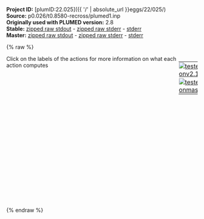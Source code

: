 **Project ID:** [plumID:22.025]({{ '/' | absolute_url }}eggs/22/025/)  
**Source:** p0.026/t0.8580-recross/plumed1.inp  
**Originally used with PLUMED version:** 2.8  
**Stable:** [zipped raw stdout](plumed1.inp.plumed.stdout.txt.zip) - [zipped raw stderr](plumed1.inp.plumed.stderr.txt.zip) - [stderr](plumed1.inp.plumed.stderr)  
**Master:** [zipped raw stdout](plumed1.inp.plumed_master.stdout.txt.zip) - [zipped raw stderr](plumed1.inp.plumed_master.stderr.txt.zip) - [stderr](plumed1.inp.plumed_master.stderr)  

{% raw %}
<div style="width: 100%; float:left">
<div style="width: 90%; float:left" id="value_details_data/p0.026/t0.8580-recross/plumed1.inp"> Click on the labels of the actions for more information on what each action computes </div>
<div style="width: 10%; float:left"><table><tr><td style="padding:1px"><a href="plumed1.inp.plumed.stderr"><img src="https://img.shields.io/badge/v2.10-passing-green.svg" alt="tested onv2.10" /></a></td></tr><tr><td style="padding:1px"><a href="plumed1.inp.plumed_master.stderr"><img src="https://img.shields.io/badge/master-passing-green.svg" alt="tested onmaster" /></a></td></tr></table></div></div>
<pre style="width=97%;">
<span class="plumedtooltip" style="color:green">UNITS<span class="right">This command sets the internal units for the code. <a href="https://www.plumed.org/doc-master/user-doc/html/_u_n_i_t_s.html" style="color:green">More details</a><i></i></span></span> <span class="plumedtooltip">NATURAL<span class="right"> use natural units<i></i></span></span>
<br/><span style="display:none;" id="data/p0.026/t0.8580-recross/plumed1.inp">The UNITS action with label <b></b> calculates something</span><span class="plumedtooltip" style="color:green">VOLUME<span class="right">Calculate the volume of the simulation box. <a href="https://www.plumed.org/doc-master/user-doc/html/_v_o_l_u_m_e.html" style="color:green">More details</a><i></i></span></span> <span class="plumedtooltip">LABEL<span class="right">a label for the action so that its output can be referenced in the input to other actions<i></i></span></span>=<b name="data/p0.026/t0.8580-recross/plumed1.inpvol" onclick='showPath("data/p0.026/t0.8580-recross/plumed1.inp","data/p0.026/t0.8580-recross/plumed1.inpvol","data/p0.026/t0.8580-recross/plumed1.inpvol","black")'>vol</b><span style="display:none;" id="data/p0.026/t0.8580-recross/plumed1.inpvol">The VOLUME action with label <b>vol</b> calculates the following quantities:<table  align="center" frame="void" width="95%" cellpadding="5%"><tr><td width="5%"><b> Quantity </b>  </td><td width="5%"><b> Type </b>  </td><td><b> Description </b> </td></tr><tr><td width="5%">vol</td><td width="5%"><font color="black">scalar</font></td><td>the volume of simulation box</td></tr></table></span>
<span class="plumedtooltip" style="color:green">CUSTOM<span class="right">Calculate a combination of variables using a custom expression. <a href="https://www.plumed.org/doc-master/user-doc/html/_c_u_s_t_o_m.html" style="color:green">More details</a><i></i></span></span> <span class="plumedtooltip">ARG<span class="right">the values input to this function<i></i></span></span>=<b name="data/p0.026/t0.8580-recross/plumed1.inpvol">vol</b> <span class="plumedtooltip">FUNC<span class="right">the function you wish to evaluate<i></i></span></span>=x/17576 <span class="plumedtooltip">PERIODIC<span class="right">if the output of your function is periodic then you should specify the periodicity of the function<i></i></span></span>=NO <span class="plumedtooltip">LABEL<span class="right">a label for the action so that its output can be referenced in the input to other actions<i></i></span></span>=<b name="data/p0.026/t0.8580-recross/plumed1.inpmolvol" onclick='showPath("data/p0.026/t0.8580-recross/plumed1.inp","data/p0.026/t0.8580-recross/plumed1.inpmolvol","data/p0.026/t0.8580-recross/plumed1.inpmolvol","black")'>molvol</b><span style="display:none;" id="data/p0.026/t0.8580-recross/plumed1.inpmolvol">The CUSTOM action with label <b>molvol</b> calculates the following quantities:<table  align="center" frame="void" width="95%" cellpadding="5%"><tr><td width="5%"><b> Quantity </b>  </td><td width="5%"><b> Type </b>  </td><td><b> Description </b> </td></tr><tr><td width="5%">molvol</td><td width="5%"><font color="black">scalar</font></td><td>an arbitrary function</td></tr></table></span>
<br/><span id="data/p0.026/t0.8580-recross/plumed1.inpcoord_short"><span class="plumedtooltip" style="color:green">COORDINATIONNUMBER<span class="right">Calculate the coordination numbers of atoms so that you can then calculate functions of the distribution of This action is <a class="toggler" href='javascript:;' onclick='toggleDisplay("data/p0.026/t0.8580-recross/plumed1.inpcoord");'>a shortcut</a>. <a href="https://www.plumed.org/doc-master/user-doc/html/_c_o_o_r_d_i_n_a_t_i_o_n_n_u_m_b_e_r.html">More details</a><i></i></span></span> ...
  <span class="plumedtooltip">LABEL<span class="right">a label for the action so that its output can be referenced in the input to other actions<i></i></span></span>=<b name="data/p0.026/t0.8580-recross/plumed1.inpcoord" onclick='showPath("data/p0.026/t0.8580-recross/plumed1.inp","data/p0.026/t0.8580-recross/plumed1.inpcoord","data/p0.026/t0.8580-recross/plumed1.inpcoord_shortcut","blue")'>coord</b><span style="display:none;" id="data/p0.026/t0.8580-recross/plumed1.inpcoord_shortcut">The COORDINATIONNUMBER action with label <b>coord</b> calculates the following quantities:<table  align="center" frame="void" width="95%" cellpadding="5%"><tr><td width="5%"><b> Quantity </b>  </td><td width="5%"><b> Type </b>  </td><td><b> Description </b> </td></tr><tr><td width="5%">coord</td><td width="5%"><font color="blue">vector</font></td><td>the coordination numbers of the specified atoms</td></tr><tr><td width="5%">coord_lessthan</td><td width="5%"><font color="black">scalar</font></td><td>the number of colvars that have a value less than a threshold</td></tr></table></span>
  <span class="plumedtooltip">SPECIES<span class="right">this keyword is used for colvars such as coordination number<i></i></span></span>=1-17576
  <span class="plumedtooltip">SWITCH<span class="right">the switching function that it used in the construction of the contact matrix<i></i></span></span>={RATIONAL R_0=1.6 D_MAX=2.5}
  <span class="plumedtooltip">LESS_THAN<span class="right">calculate the number of variables that are less than a certain target value<i></i></span></span>={RATIONAL R_0=5 D_MAX=7.5 NN=12}
  <span class="plumedtooltip">LOWMEM<span class="right"> this flag does nothing and is present only to ensure back-compatibility<i></i></span></span>
... COORDINATIONNUMBER
</span><span id="data/p0.026/t0.8580-recross/plumed1.inpcoord_long" style="display:none;"><span style="color:blue" class="comment"># PLUMED interprets the command:
</span><span class="toggler" style="color:red" onclick='toggleDisplay("data/p0.026/t0.8580-recross/plumed1.inpcoord")'># COORDINATIONNUMBER ...</span>
<span style="color:blue" class="comment">#   LABEL=coord</span>
<span style="color:blue" class="comment">#   SPECIES=1-17576</span>
<span style="color:blue" class="comment">#   SWITCH={RATIONAL R_0=1.6 D_MAX=2.5}</span>
<span style="color:blue" class="comment">#   LESS_THAN={RATIONAL R_0=5 D_MAX=7.5 NN=12}</span>
<span style="color:blue" class="comment">#   LOWMEM</span>
<span style="color:blue" class="comment"># ... COORDINATIONNUMBER</span>
<span style="color:blue" class="comment"># as follows (Click the red comment above to revert to the short version of the input):</span>
<b name="data/p0.026/t0.8580-recross/plumed1.inpcoord_grp" onclick='showPath("data/p0.026/t0.8580-recross/plumed1.inp","data/p0.026/t0.8580-recross/plumed1.inpcoord_grp","data/p0.026/t0.8580-recross/plumed1.inpcoord_grp","violet")'>coord_grp</b><span style="display:none;" id="data/p0.026/t0.8580-recross/plumed1.inpcoord_grp">The GROUP action with label <b>coord_grp</b> calculates the following quantities:<table  align="center" frame="void" width="95%" cellpadding="5%"><tr><td width="5%"><b> Quantity </b>  </td><td width="5%"><b> Type </b>  </td><td><b> Description </b> </td></tr><tr><td width="5%">coord_grp</td><td width="5%"><font color="violet">atoms</font></td><td>indices of atoms specified in GROUP</td></tr></table></span>: <span class="plumedtooltip" style="color:green">GROUP<span class="right">Define a group of atoms so that a particular list of atoms can be referenced with a single label in definitions of CVs or virtual atoms. <a href="https://www.plumed.org/doc-master/user-doc/html/_g_r_o_u_p.html" style="color:green">More details</a><i></i></span></span> <span class="plumedtooltip">ATOMS<span class="right">the numerical indexes for the set of atoms in the group<i></i></span></span>=1-17576
<b name="data/p0.026/t0.8580-recross/plumed1.inpcoord_mat" onclick='showPath("data/p0.026/t0.8580-recross/plumed1.inp","data/p0.026/t0.8580-recross/plumed1.inpcoord_mat","data/p0.026/t0.8580-recross/plumed1.inpcoord_mat","red")'>coord_mat</b><span style="display:none;" id="data/p0.026/t0.8580-recross/plumed1.inpcoord_mat">The CONTACT_MATRIX action with label <b>coord_mat</b> calculates the following quantities:<table  align="center" frame="void" width="95%" cellpadding="5%"><tr><td width="5%"><b> Quantity </b>  </td><td width="5%"><b> Type </b>  </td><td><b> Description </b> </td></tr><tr><td width="5%">coord_mat</td><td width="5%"><font color="red">matrix</font></td><td>a matrix containing the weights for the bonds between each pair of atoms</td></tr></table></span>: <span class="plumedtooltip" style="color:green">CONTACT_MATRIX<span class="right">Adjacency matrix in which two atoms are adjacent if they are within a certain cutoff. <a href="https://www.plumed.org/doc-master/user-doc/html/_c_o_n_t_a_c_t__m_a_t_r_i_x.html" style="color:green">More details</a><i></i></span></span> <span class="plumedtooltip">GROUP<span class="right">specifies the list of atoms that should be assumed indistinguishable<i></i></span></span>=1-17576 <span class="plumedtooltip">SWITCH<span class="right">specify the switching function to use between two sets of indistinguishable atoms<i></i></span></span>={RATIONAL R_0=1.6 D_MAX=2.5}
<b name="data/p0.026/t0.8580-recross/plumed1.inpcoord_ones" onclick='showPath("data/p0.026/t0.8580-recross/plumed1.inp","data/p0.026/t0.8580-recross/plumed1.inpcoord_ones","data/p0.026/t0.8580-recross/plumed1.inpcoord_ones","blue")'>coord_ones</b><span style="display:none;" id="data/p0.026/t0.8580-recross/plumed1.inpcoord_ones">The CONSTANT action with label <b>coord_ones</b> calculates the following quantities:<table  align="center" frame="void" width="95%" cellpadding="5%"><tr><td width="5%"><b> Quantity </b>  </td><td width="5%"><b> Type </b>  </td><td><b> Description </b> </td></tr><tr><td width="5%">coord_ones</td><td width="5%"><font color="blue">vector</font></td><td>the constant value that was read from the plumed input</td></tr></table></span>: <span class="plumedtooltip" style="color:green">ONES<span class="right">Create a constant vector with all elements equal to one <a href="https://www.plumed.org/doc-master/user-doc/html/_o_n_e_s.html" style="color:green">More details</a><i></i></span></span> <span class="plumedtooltip">SIZE<span class="right">the number of ones that you would like to create<i></i></span></span>=17576
<b name="data/p0.026/t0.8580-recross/plumed1.inpcoord" onclick='showPath("data/p0.026/t0.8580-recross/plumed1.inp","data/p0.026/t0.8580-recross/plumed1.inpcoord","data/p0.026/t0.8580-recross/plumed1.inpcoord","blue")'>coord</b><span style="display:none;" id="data/p0.026/t0.8580-recross/plumed1.inpcoord">The MATRIX_VECTOR_PRODUCT action with label <b>coord</b> calculates the following quantities:<table  align="center" frame="void" width="95%" cellpadding="5%"><tr><td width="5%"><b> Quantity </b>  </td><td width="5%"><b> Type </b>  </td><td><b> Description </b> </td></tr><tr><td width="5%">coord</td><td width="5%"><font color="blue">vector</font></td><td>the vector that is obtained by taking the product between the matrix and the vector that were input</td></tr></table></span>: <span class="plumedtooltip" style="color:green">MATRIX_VECTOR_PRODUCT<span class="right">Calculate the product of the matrix and the vector <a href="https://www.plumed.org/doc-master/user-doc/html/_m_a_t_r_i_x__v_e_c_t_o_r__p_r_o_d_u_c_t.html" style="color:green">More details</a><i></i></span></span>  <span class="plumedtooltip">ARG<span class="right">the label for the matrix and the vector/scalar that are being multiplied<i></i></span></span>=<b name="data/p0.026/t0.8580-recross/plumed1.inpcoord_mat">coord_mat</b>,<b name="data/p0.026/t0.8580-recross/plumed1.inpcoord_ones">coord_ones</b>
<b name="data/p0.026/t0.8580-recross/plumed1.inpcoord_caverage" onclick='showPath("data/p0.026/t0.8580-recross/plumed1.inp","data/p0.026/t0.8580-recross/plumed1.inpcoord_caverage","data/p0.026/t0.8580-recross/plumed1.inpcoord_caverage","black")'>coord_caverage</b><span style="display:none;" id="data/p0.026/t0.8580-recross/plumed1.inpcoord_caverage">The MEAN action with label <b>coord_caverage</b> calculates the following quantities:<table  align="center" frame="void" width="95%" cellpadding="5%"><tr><td width="5%"><b> Quantity </b>  </td><td width="5%"><b> Type </b>  </td><td><b> Description </b> </td></tr><tr><td width="5%">coord_caverage</td><td width="5%"><font color="black">scalar</font></td><td>the mean of all the elements in the input vector</td></tr></table></span>: <span class="plumedtooltip" style="color:green">MEAN<span class="right">Calculate the arithmetic mean of the elements in a vector <a href="https://www.plumed.org/doc-master/user-doc/html/_m_e_a_n.html" style="color:green">More details</a><i></i></span></span> <span class="plumedtooltip">ARG<span class="right">the values input to this function<i></i></span></span>=<b name="data/p0.026/t0.8580-recross/plumed1.inpcoord">coord</b> <span class="plumedtooltip">PERIODIC<span class="right">if the output of your function is periodic then you should specify the periodicity of the function<i></i></span></span>=NO
<b name="data/p0.026/t0.8580-recross/plumed1.inpcoord_lt" onclick='showPath("data/p0.026/t0.8580-recross/plumed1.inp","data/p0.026/t0.8580-recross/plumed1.inpcoord_lt","data/p0.026/t0.8580-recross/plumed1.inpcoord_lt","blue")'>coord_lt</b><span style="display:none;" id="data/p0.026/t0.8580-recross/plumed1.inpcoord_lt">The LESS_THAN action with label <b>coord_lt</b> calculates the following quantities:<table  align="center" frame="void" width="95%" cellpadding="5%"><tr><td width="5%"><b> Quantity </b>  </td><td width="5%"><b> Type </b>  </td><td><b> Description </b> </td></tr><tr><td width="5%">coord_lt</td><td width="5%"><font color="blue">vector</font></td><td>the vector obtained by doing an element-wise application of a function that is one if the input is less than a threshold to the input vectors</td></tr></table></span>: <span class="plumedtooltip" style="color:green">LESS_THAN<span class="right">Use a switching function to determine how many of the input variables are less than a certain cutoff. <a href="https://www.plumed.org/doc-master/user-doc/html/_l_e_s_s__t_h_a_n.html" style="color:green">More details</a><i></i></span></span> <span class="plumedtooltip">ARG<span class="right">the values input to this function<i></i></span></span>=<b name="data/p0.026/t0.8580-recross/plumed1.inpcoord">coord</b> <span class="plumedtooltip">SWITCH<span class="right">This keyword is used if you want to employ an alternative to the continuous swiching function defined above<i></i></span></span>={RATIONAL R_0=5 D_MAX=7.5 NN=12}
<b name="data/p0.026/t0.8580-recross/plumed1.inpcoord_lessthan" onclick='showPath("data/p0.026/t0.8580-recross/plumed1.inp","data/p0.026/t0.8580-recross/plumed1.inpcoord_lessthan","data/p0.026/t0.8580-recross/plumed1.inpcoord_lessthan","black")'>coord_lessthan</b><span style="display:none;" id="data/p0.026/t0.8580-recross/plumed1.inpcoord_lessthan">The SUM action with label <b>coord_lessthan</b> calculates the following quantities:<table  align="center" frame="void" width="95%" cellpadding="5%"><tr><td width="5%"><b> Quantity </b>  </td><td width="5%"><b> Type </b>  </td><td><b> Description </b> </td></tr><tr><td width="5%">coord_lessthan</td><td width="5%"><font color="black">scalar</font></td><td>the sum of all the elements in the input vector</td></tr></table></span>: <span class="plumedtooltip" style="color:green">SUM<span class="right">Calculate the sum of the arguments <a href="https://www.plumed.org/doc-master/user-doc/html/_s_u_m.html" style="color:green">More details</a><i></i></span></span> <span class="plumedtooltip">ARG<span class="right">the values input to this function<i></i></span></span>=<b name="data/p0.026/t0.8580-recross/plumed1.inpcoord_lt">coord_lt</b> <span class="plumedtooltip">PERIODIC<span class="right">if the output of your function is periodic then you should specify the periodicity of the function<i></i></span></span>=NO
<span style="color:blue"># --- End of included input --- </span></span><br/><span id="data/p0.026/t0.8580-recross/plumed1.inpdefres_short"><span class="plumedtooltip" style="color:green">MOVINGRESTRAINT<span class="right">Add a time-dependent, harmonic restraint on one or more variables. This action has <a class="toggler" href='javascript:;' onclick='toggleDisplay("data/p0.026/t0.8580-recross/plumed1.inpdefres");'>hidden defaults</a>. <a href="https://www.plumed.org/doc-master/user-doc/html/_m_o_v_i_n_g_r_e_s_t_r_a_i_n_t.html">More details</a><i></i></span></span> ...
  <span class="plumedtooltip">ARG<span class="right">the labels of the scalars on which the bias will act<i></i></span></span>=<b name="data/p0.026/t0.8580-recross/plumed1.inpcoord">coord.lessthan</b>
  <span class="plumedtooltip">STEP0<span class="right">This keyword appears multiple times as STEPx with x=0,1,2,<i></i></span></span>=0      <span class="plumedtooltip">AT0<span class="right">ATx is equal to the position of the restraint at time STEPx<i></i></span></span>=0   <span class="plumedtooltip">KAPPA0<span class="right">KAPPAx is equal to the value of the force constants at time STEPx<i></i></span></span>=1.0
  <span class="plumedtooltip">STEP1<span class="right">This keyword appears multiple times as STEPx with x=0,1,2,<i></i></span></span>=100000 <span class="plumedtooltip">AT1<span class="right">ATx is equal to the position of the restraint at time STEPx<i></i></span></span>=335 <span class="plumedtooltip">KAPPA1<span class="right">KAPPAx is equal to the value of the force constants at time STEPx<i></i></span></span>=1.0
  <span class="plumedtooltip">STEP2<span class="right">This keyword appears multiple times as STEPx with x=0,1,2,<i></i></span></span>=200000 <span class="plumedtooltip">AT2<span class="right">ATx is equal to the position of the restraint at time STEPx<i></i></span></span>=335 <span class="plumedtooltip">KAPPA2<span class="right">KAPPAx is equal to the value of the force constants at time STEPx<i></i></span></span>=1.0
  <span class="plumedtooltip">STRIDE<span class="right">the frequency with which the forces due to the bias should be calculated<i></i></span></span>=10
  <span class="plumedtooltip">LABEL<span class="right">a label for the action so that its output can be referenced in the input to other actions<i></i></span></span>=<b name="data/p0.026/t0.8580-recross/plumed1.inpres" onclick='showPath("data/p0.026/t0.8580-recross/plumed1.inp","data/p0.026/t0.8580-recross/plumed1.inpres","data/p0.026/t0.8580-recross/plumed1.inpres","black")'>res</b><span style="display:none;" id="data/p0.026/t0.8580-recross/plumed1.inpres">The MOVINGRESTRAINT action with label <b>res</b> calculates the following quantities:<table  align="center" frame="void" width="95%" cellpadding="5%"><tr><td width="5%"><b> Quantity </b>  </td><td width="5%"><b> Type </b>  </td><td><b> Description </b> </td></tr><tr><td width="5%">res.bias</td><td width="5%"><font color="black">scalar</font></td><td>the instantaneous value of the bias potential</td></tr><tr><td width="5%">res.force2</td><td width="5%"><font color="black">scalar</font></td><td>the instantaneous value of the squared force due to this bias potential</td></tr><tr><td width="5%">res.coord_lessthan_cntr</td><td width="5%"><font color="black">scalar</font></td><td>one or multiple instances of this quantity can be referenced elsewhere in the input file. these quantities will named with  the arguments of the bias followed by the character string _cntr. These quantities give the instantaneous position of the center of the harmonic potential. This particular component measures this quantity for the input CV named coord_lessthan</td></tr><tr><td width="5%">res.coord_lessthan_work</td><td width="5%"><font color="black">scalar</font></td><td>one or multiple instances of this quantity can be referenced elsewhere in the input file. These quantities will named with the arguments of the bias followed by the character string _work. These quantities tell the user how much work has been done by the potential in dragging the system along the various colvar axis. This particular component measures this quantity for the input CV named coord_lessthan</td></tr><tr><td width="5%">res.coord_lessthan_kappa</td><td width="5%"><font color="black">scalar</font></td><td>one or multiple instances of this quantity can be referenced elsewhere in the input file. These quantities will named with the arguments of the bias followed by the character string _kappa. These quantities tell the user the time dependent value of kappa. This particular component measures this quantity for the input CV named coord_lessthan</td></tr><tr><td width="5%">res.work</td><td width="5%"><font color="black">scalar</font></td><td>the total work performed changing this restraint</td></tr></table></span>
... MOVINGRESTRAINT
</span><span id="data/p0.026/t0.8580-recross/plumed1.inpdefres_long" style="display:none;"><span class="plumedtooltip" style="color:green">MOVINGRESTRAINT<span class="right">Add a time-dependent, harmonic restraint on one or more variables. This action uses the <a class="toggler" href='javascript:;' onclick='toggleDisplay("data/p0.026/t0.8580-recross/plumed1.inpdefres");'>defaults shown here</a>. <a href="https://www.plumed.org/doc-master/user-doc/html/_m_o_v_i_n_g_r_e_s_t_r_a_i_n_t.html">More details</a><i></i></span></span> ...
  <span class="plumedtooltip">ARG<span class="right">the labels of the scalars on which the bias will act<i></i></span></span>=<b name="data/p0.026/t0.8580-recross/plumed1.inpcoord">coord.lessthan</b>
  <span class="plumedtooltip">STEP0<span class="right">This keyword appears multiple times as STEPx with x=0,1,2,<i></i></span></span>=0      <span class="plumedtooltip">AT0<span class="right">ATx is equal to the position of the restraint at time STEPx<i></i></span></span>=0   <span class="plumedtooltip">KAPPA0<span class="right">KAPPAx is equal to the value of the force constants at time STEPx<i></i></span></span>=1.0
  <span class="plumedtooltip">STEP1<span class="right">This keyword appears multiple times as STEPx with x=0,1,2,<i></i></span></span>=100000 <span class="plumedtooltip">AT1<span class="right">ATx is equal to the position of the restraint at time STEPx<i></i></span></span>=335 <span class="plumedtooltip">KAPPA1<span class="right">KAPPAx is equal to the value of the force constants at time STEPx<i></i></span></span>=1.0
  <span class="plumedtooltip">STEP2<span class="right">This keyword appears multiple times as STEPx with x=0,1,2,<i></i></span></span>=200000 <span class="plumedtooltip">AT2<span class="right">ATx is equal to the position of the restraint at time STEPx<i></i></span></span>=335 <span class="plumedtooltip">KAPPA2<span class="right">KAPPAx is equal to the value of the force constants at time STEPx<i></i></span></span>=1.0
  <span class="plumedtooltip">STRIDE<span class="right">the frequency with which the forces due to the bias should be calculated<i></i></span></span>=10
  <span class="plumedtooltip">LABEL<span class="right">a label for the action so that its output can be referenced in the input to other actions<i></i></span></span>=<b name="data/p0.026/t0.8580-recross/plumed1.inpres" onclick='showPath("data/p0.026/t0.8580-recross/plumed1.inp","data/p0.026/t0.8580-recross/plumed1.inpres","data/p0.026/t0.8580-recross/plumed1.inpres","black")'>res</b>
 <span class="plumedtooltip">VERSE<span class="right"> Tells plumed whether the restraint is only acting for CV larger (U) or smaller (L) than the restraint or whether it is acting on both sides (B)<i></i></span></span>=B
... MOVINGRESTRAINT
</span><br/><span class="plumedtooltip" style="color:green">FLUSH<span class="right">This command instructs plumed to flush all the open files with a user specified frequency. <a href="https://www.plumed.org/doc-master/user-doc/html/_f_l_u_s_h.html" style="color:green">More details</a><i></i></span></span> <span class="plumedtooltip">STRIDE<span class="right">the frequency with which all the open files should be flushed<i></i></span></span>=2000
<span class="plumedtooltip" style="color:green">PRINT<span class="right">Print quantities to a file. <a href="https://www.plumed.org/doc-master/user-doc/html/_p_r_i_n_t.html" style="color:green">More details</a><i></i></span></span> <span class="plumedtooltip">ARG<span class="right">the labels of the values that you would like to print to the file<i></i></span></span>=<b name="data/p0.026/t0.8580-recross/plumed1.inpmolvol">molvol</b>,<b name="data/p0.026/t0.8580-recross/plumed1.inpcoord">coord.lessthan</b>,<b name="data/p0.026/t0.8580-recross/plumed1.inpres">res.work</b> <span class="plumedtooltip">STRIDE<span class="right"> the frequency with which the quantities of interest should be output<i></i></span></span>=200 <span class="plumedtooltip">FILE<span class="right">the name of the file on which to output these quantities<i></i></span></span>=colvar
</pre>
{% endraw %}
